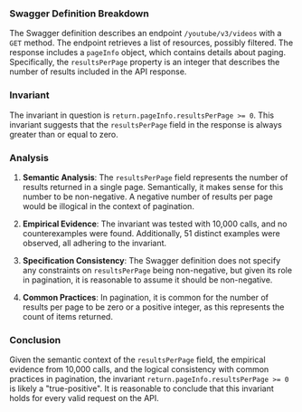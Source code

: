 ### Swagger Definition Breakdown

The Swagger definition describes an endpoint `/youtube/v3/videos` with a `GET` method. The endpoint retrieves a list of resources, possibly filtered. The response includes a `pageInfo` object, which contains details about paging. Specifically, the `resultsPerPage` property is an integer that describes the number of results included in the API response.

### Invariant

The invariant in question is `return.pageInfo.resultsPerPage >= 0`. This invariant suggests that the `resultsPerPage` field in the response is always greater than or equal to zero.

### Analysis

1. **Semantic Analysis**: The `resultsPerPage` field represents the number of results returned in a single page. Semantically, it makes sense for this number to be non-negative. A negative number of results per page would be illogical in the context of pagination.

2. **Empirical Evidence**: The invariant was tested with 10,000 calls, and no counterexamples were found. Additionally, 51 distinct examples were observed, all adhering to the invariant.

3. **Specification Consistency**: The Swagger definition does not specify any constraints on `resultsPerPage` being non-negative, but given its role in pagination, it is reasonable to assume it should be non-negative.

4. **Common Practices**: In pagination, it is common for the number of results per page to be zero or a positive integer, as this represents the count of items returned.

### Conclusion

Given the semantic context of the `resultsPerPage` field, the empirical evidence from 10,000 calls, and the logical consistency with common practices in pagination, the invariant `return.pageInfo.resultsPerPage >= 0` is likely a "true-positive". It is reasonable to conclude that this invariant holds for every valid request on the API.
